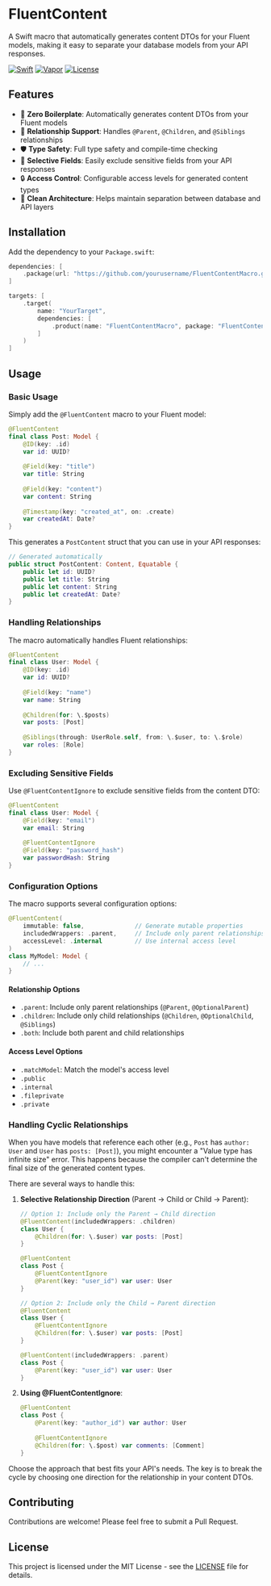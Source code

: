 # FluentContent

A Swift macro that automatically generates content DTOs for your Fluent models, making it easy to separate your database models from your API responses.

[![Swift](https://img.shields.io/badge/Swift-5.9-orange.svg)](https://swift.org)
[![Vapor](https://img.shields.io/badge/Vapor-4.0-blue.svg)](https://vapor.codes)
[![License](https://img.shields.io/badge/license-MIT-green.svg)](https://github.com/yourusername/FluentContentMacro/blob/main/LICENSE)

## Features

- 🚀 **Zero Boilerplate**: Automatically generates content DTOs from your Fluent models
- 🔄 **Relationship Support**: Handles `@Parent`, `@Children`, and `@Siblings` relationships
- 🛡️ **Type Safety**: Full type safety and compile-time checking
- 🎯 **Selective Fields**: Easily exclude sensitive fields from your API responses
- 🔒 **Access Control**: Configurable access levels for generated content types
- 🎨 **Clean Architecture**: Helps maintain separation between database and API layers

## Installation

Add the dependency to your `Package.swift`:

```swift
dependencies: [
    .package(url: "https://github.com/yourusername/FluentContentMacro.git", from: "1.0.0")
]

targets: [
    .target(
        name: "YourTarget",
        dependencies: [
            .product(name: "FluentContentMacro", package: "FluentContentMacro")
        ]
    )
]
```

## Usage

### Basic Usage

Simply add the `@FluentContent` macro to your Fluent model:

```swift
@FluentContent
final class Post: Model {
    @ID(key: .id)
    var id: UUID?
    
    @Field(key: "title")
    var title: String
    
    @Field(key: "content")
    var content: String
    
    @Timestamp(key: "created_at", on: .create)
    var createdAt: Date?
}
```

This generates a `PostContent` struct that you can use in your API responses:

```swift
// Generated automatically
public struct PostContent: Content, Equatable {
    public let id: UUID?
    public let title: String
    public let content: String
    public let createdAt: Date?
}
```

### Handling Relationships

The macro automatically handles Fluent relationships:

```swift
@FluentContent
final class User: Model {
    @ID(key: .id)
    var id: UUID?
    
    @Field(key: "name")
    var name: String
    
    @Children(for: \.$posts)
    var posts: [Post]
    
    @Siblings(through: UserRole.self, from: \.$user, to: \.$role)
    var roles: [Role]
}
```

### Excluding Sensitive Fields

Use `@FluentContentIgnore` to exclude sensitive fields from the content DTO:

```swift
@FluentContent
final class User: Model {
    @Field(key: "email")
    var email: String
    
    @FluentContentIgnore
    @Field(key: "password_hash")
    var passwordHash: String
}
```

### Configuration Options

The macro supports several configuration options:

```swift
@FluentContent(
    immutable: false,              // Generate mutable properties
    includedWrappers: .parent,     // Include only parent relationships
    accessLevel: .internal         // Use internal access level
)
class MyModel: Model {
    // ...
}
```

#### Relationship Options

- `.parent`: Include only parent relationships (`@Parent`, `@OptionalParent`)
- `.children`: Include only child relationships (`@Children`, `@OptionalChild`, `@Siblings`)
- `.both`: Include both parent and child relationships

#### Access Level Options

- `.matchModel`: Match the model's access level
- `.public`
- `.internal`
- `.fileprivate`
- `.private`

### Handling Cyclic Relationships

When you have models that reference each other (e.g., `Post` has `author: User` and `User` has `posts: [Post]`), you might encounter a "Value type has infinite size" error. This happens because the compiler can't determine the final size of the generated content types.

There are several ways to handle this:

1. **Selective Relationship Direction** (Parent → Child or Child → Parent):
   ```swift
   // Option 1: Include only the Parent → Child direction
   @FluentContent(includedWrappers: .children)
   class User {
       @Children(for: \.$user) var posts: [Post]
   }

   @FluentContent
   class Post {
       @FluentContentIgnore
       @Parent(key: "user_id") var user: User
   }

   // Option 2: Include only the Child → Parent direction
   @FluentContent
   class User {
       @FluentContentIgnore
       @Children(for: \.$user) var posts: [Post]
   }

   @FluentContent(includedWrappers: .parent)
   class Post {
       @Parent(key: "user_id") var user: User
   }
   ```

2. **Using @FluentContentIgnore**:
   ```swift
   @FluentContent
   class Post {
       @Parent(key: "author_id") var author: User
       
       @FluentContentIgnore
       @Children(for: \.$post) var comments: [Comment]
   }
   ```

Choose the approach that best fits your API's needs. The key is to break the cycle by choosing one direction for the relationship in your content DTOs.

## Contributing

Contributions are welcome! Please feel free to submit a Pull Request.

## License

This project is licensed under the MIT License - see the [LICENSE](LICENSE) file for details.
